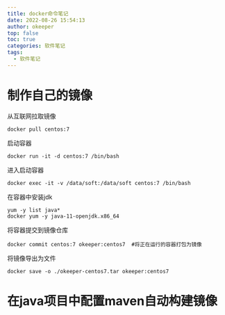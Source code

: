 ```yaml
---
title: docker命令笔记
date: 2022-08-26 15:54:13
author: okeeper
top: false
toc: true
categories: 软件笔记
tags:
  - 软件笔记
---
```




# 制作自己的镜像

从互联网拉取镜像

```
docker pull centos:7
```

启动容器

```
docker run -it -d centos:7 /bin/bash
```

进入启动容器

```
docker exec -it -v /data/soft:/data/soft centos:7 /bin/bash
```

在容器中安装jdk

```
yum -y list java*
docker yum -y java-11-openjdk.x86_64
```

将容器提交到镜像仓库

```
docker commit centos:7 okeeper:centos7  #将正在运行的容器打包为镜像
```

将镜像导出为文件

```
docker save -o ./okeeper-centos7.tar okeeper:centos7
```



# 在java项目中配置maven自动构建镜像

